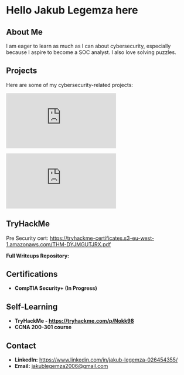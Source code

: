 #  Hello Jakub Legemza here

## About Me
I am eager to learn as much as I can about cybersecurity, especially because I aspire to become a SOC analyst. I also love solving puzzles.


## Projects
Here are some of my cybersecurity-related projects:

![Cisco Packet Tracer - Basic Networking Lab](https://github.com/Nok98/networking-labs/blob/main/README.md)



![wireshark - lab](https://github.com/Nok98/Wireshark/blob/main/README.md)


## TryHackMe
Pre Security cert: https://tryhackme-certificates.s3-eu-west-1.amazonaws.com/THM-DYJMGUTJRX.pdf



**Full Writeups Repository:**

## Certifications
- **CompTIA Security+ (In Progress)**

## Self-Learning
- **TryHackMe - https://tryhackme.com/p/Nokk98**
- **CCNA 200-301 course**




## Contact
- **LinkedIn:** https://www.linkedin.com/in/jakub-legemza-026454355/
- **Email:** jakublegemza2006@gmail.com
